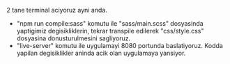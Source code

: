 2 tane terminal aciyoruz ayni anda.

- "npm run compile:sass" komutu ile "sass/main.scss" dosyasinda yaptigimiz degisikliklerin, tekrar transpile edilerek "css/style.css" dosyasina donusturulmesini sagliyoruz.
- "live-server" komutu ile uygulamayi 8080 portunda baslatiyoruz. Kodda yapilan degisiklikler aninda acik olan uygulamaya yansiyor.
